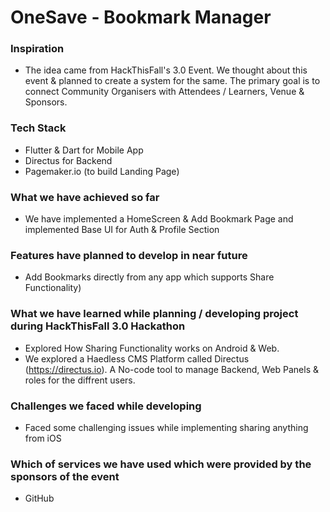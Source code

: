 
# OneSave - Bookmark Manager

### Inspiration
- The idea came from HackThisFall's 3.0 Event. We thought about this event & planned to create a system for the same. The  primary goal is to connect Community Organisers with Attendees / Learners, Venue & Sponsors.

### Tech Stack
- Flutter & Dart for Mobile App
- Directus for Backend
- Pagemaker.io (to build Landing Page)

### What we have achieved so far

- We have implemented a HomeScreen & Add Bookmark Page and implemented Base UI for Auth & Profile Section

### Features have planned to develop in near future
- Add Bookmarks directly from any app which supports Share Functionality)


### What we have learned while planning / developing project during HackThisFall 3.0 Hackathon

- Explored How Sharing Functionality works on Android & Web.
- We explored a Haedless CMS Platform called Directus (https://directus.io). A No-code tool to manage Backend, Web Panels & roles for the diffrent users.

### Challenges we faced while developing

- Faced some challenging issues while implementing sharing anything from iOS 


### Which of services we have used which were provided by the sponsors of the event
- GitHub





